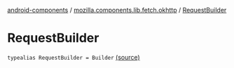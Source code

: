 [android-components](../index.md) / [mozilla.components.lib.fetch.okhttp](index.md) / [RequestBuilder](./-request-builder.md)

# RequestBuilder

`typealias RequestBuilder = Builder` [(source)](https://github.com/mozilla-mobile/android-components/blob/master/components/lib/fetch-okhttp/src/main/java/mozilla/components/lib/fetch/okhttp/OkHttpClient.kt#L24)